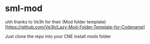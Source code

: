 #   sml-mod

uhh thanks to Ve3h for their (Mod folder template)[https://github.com/Ve3h/Lazy-Mod-Folder-Template-for-Codename]

Just clone the repo into your CNE install mods folder